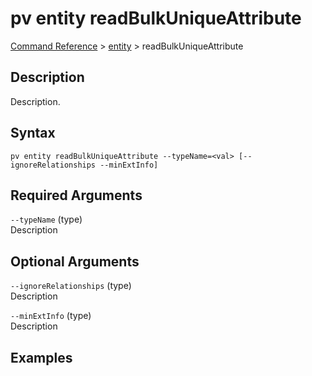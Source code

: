 # pv entity readBulkUniqueAttribute
[Command Reference](../../../README.md#command-reference) > [entity](./main.md) > readBulkUniqueAttribute

## Description
Description.

## Syntax
```
pv entity readBulkUniqueAttribute --typeName=<val> [--ignoreRelationships --minExtInfo]
```

## Required Arguments
`--typeName` (type)  
Description

## Optional Arguments
`--ignoreRelationships` (type)  
Description

`--minExtInfo` (type)  
Description

## Examples
```powershell

```